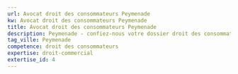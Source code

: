```yaml
---
url: Avocat droit des consommateurs Peymenade
kw: Avocat droit des consommateurs Peymenade
title: Avocat droit des consommateurs Peymenade
description: Peymenade - confiez-nous votre dossier droit des consommateurs
tag_ville: Peymenade
competence: droit des consommateurs
expertise: droit-commercial
extertise_id: 4
---
```

